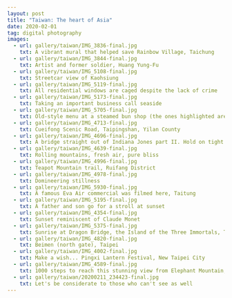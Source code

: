 ```yaml
---
layout: post
title: "Taiwan: The heart of Asia"
date: 2020-02-01
tag: digital photography
images:
  - url: gallery/taiwan/IMG_3836-final.jpg
    txt: A vibrant mural that helped save Rainbow Village, Taichung
  - url: gallery/taiwan/IMG_3844-final.jpg
    txt: Artist and former soldier, Huang Yung-Fu
  - url: gallery/taiwan/IMG_5108-final.jpg
    txt: Streetcar view of Kaohsiung
  - url: gallery/taiwan/IMG_5119-final.jpg
    txt: All residential windows are caged despite the lack of crime
  - url: gallery/taiwan/IMG_5173-final.jpg
    txt: Taking an important business call seaside
  - url: gallery/taiwan/IMG_5705-final.jpg
    txt: Old-style menu at a steamed bun shop (the ones highlighted are sold out)
  - url: gallery/taiwan/IMG_4713-final.jpg
    txt: Cueifong Scenic Road, Taipingshan, Yilan County
  - url: gallery/taiwan/IMG_4696-final.jpg
    txt: A bridge straight out of Indiana Jones part II. Hold on tight!
  - url: gallery/taiwan/IMG_4639-final.jpg
    txt: Rolling mountains, fresh air, pure bliss
  - url: gallery/taiwan/IMG_4996-final.jpg
    txt: Teapot Mountain trail, Ruifang District
  - url: gallery/taiwan/IMG_4978-final.jpg
    txt: Domineering stillness
  - url: gallery/taiwan/IMG_5930-final.jpg
    txt: A famous Eva Air commercial was filmed here, Taitung
  - url: gallery/taiwan/IMG_5195-final.jpg
    txt: A father and son go for a stroll at sunset
  - url: gallery/taiwan/IMG_4354-final.jpg
    txt: Sunset reminiscent of Claude Monet
  - url: gallery/taiwan/IMG_5375-final.jpg
    txt: Sunrise at Dragon Bridge, the Island of the Three Immortals, Taitung
  - url: gallery/taiwan/IMG_4820-final.jpg
    txt: Beimen (north gate), Taipei
  - url: gallery/taiwan/IMG_4002-final.jpg
    txt: Make a wish... Pingxi Lantern Festival, New Taipei City
  - url: gallery/taiwan/IMG_4589-final.jpg
    txt: 1000 steps to reach this stunning view from Elephant Mountain, Taipei
  - url: gallery/taiwan/20200211_234423-final.jpg
    txt: Let's be considerate to those who can't see as well
---
```


